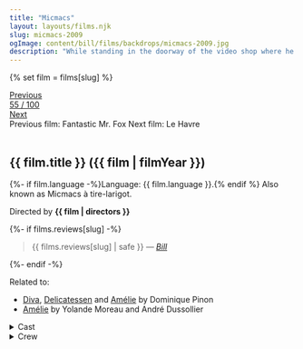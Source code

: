 ```yaml
---
title: "Micmacs"
layout: layouts/films.njk
slug: micmacs-2009
ogImage: content/bill/films/backdrops/micmacs-2009.jpg
description: "While standing in the doorway of the video shop where he works, Bazil is inadvertently shot in the head. Now homeless and jobless, he is taken in by a troupe of misfits who live in a giant mound of trash. There Bazil begins his quest for revenge against the people who produced the gun that shot him."
---
```


{% set film = films[slug] %}

<nav class="films">
  <div class="prev">
    <a href="../fantastic-mr-fox-2009"><i class="fa-solid fa-chevron-left fa-xs"></i> Previous</a>
  </div>
  <div>
    <a class="simple" href="../">55 / 100</a>
  </div>
  <div class="next">
    <a href="../le-havre-2011">Next <i class="fa-solid fa-chevron-right fa-xs"></i></a>
  </div>
  <div class="hint">
    <span class="prev-hint">
      <span class="sr-only">Previous film:</span>
      Fantastic Mr. Fox
    </span>
    <span class="next-hint">
      <span class="sr-only">Next film:</span>
      Le Havre
    </span>
  </div>
</nav>

<article class="film slug-micmacs-2009">
  <div class="backdrop-and-poster">
    <img class="poster" src="../films/posters/{{ slug }}.jpg" alt="">
    <img class="backdrop" src="../films/backdrops/{{ slug }}.jpg" alt="">
  </div>

  <h1>{{ film.title }} ({{ film | filmYear }})</h1>

  <p>
    {%- if film.language -%}Language: {{ film.language }}.{% endif %}
    Also known as Micmacs à tire-larigot.
  </p>

  <p class="director">
    Directed by <strong>{{ film | directors }}</strong>
  </p>

  {%- if films.reviews[slug] -%}
    <blockquote> 
      {{ films.reviews[slug] | safe }} <em>—&nbsp;<a href="/bill">Bill</a></em>
    </blockquote> 
  {%- endif -%}

  <p class="related-films">Related to:</p>
  <ul class="related-films">
  <li><a href="../diva-1981">Diva</a>, <a href="../delicatessen-1991">Delicatessen</a> and <a href="../amlie-2001">Amélie</a> by Dominique Pinon</li>
<li><a href="../amlie-2001">Amélie</a> by Yolande Moreau and André Dussollier</li>
  </ul>

  <section class="film-detail">
    <div>
      <details>
        <summary>
          <i class="fa-solid fa-masks-theater"></i>
          Cast
        </summary>
        <ul>
          {%- for cast in film.credits.cast -%}
            <li>
              {{ cast.name }} as <em>{{ cast.character }}</em>
            </li>
          {%- endfor -%}
        </ul>
      </details>
      <details>
        <summary>
          <i class="fa-solid fa-clapperboard"></i>
          Crew
        </summary>
        <ul>
          {%- for crew in film.credits.crew -%}
            <li>
              {{ crew.name }} &mdash; <em>{{ crew.job }}</em>
            </li>
          {%- endfor -%}
        </ul>
      </details>
    </div>
  </section>
</article>

